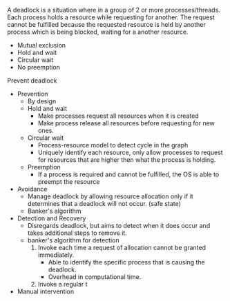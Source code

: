 A deadlock is a situation where in a group of 2 or more processes/threads. Each process holds a resource while requesting for another. The request cannot be fulfilled because the requested resource is held by another process which is being blocked, waiting for a another resource.

- Mutual exclusion
- Hold and wait
- Circular wait
- No preemption

Prevent deadlock
- Prevention
	- By design
	- Hold and wait
		- Make processes request all resources when it is created
		- Make process release all resources before requesting for new ones.
	- Circular wait
		- Process-resource model to detect cycle in the graph
		- Uniquely identify each resource, only allow processes to request for resources that are higher then what the process is holding.
	- Preemption
		- If a process is required and cannot be fulfilled, the OS is able to preempt the resource
- Avoidance
	- Manage deadlock by allowing resource allocation only if it determines that a deadlock will not occur. (safe state)
	- Banker's algorithm
- Detection and Recovery
	- Disregards deadlock, but aims to detect when it does occur and takes additional steps to remove it.
	- banker's algorithm for detection
		1. Invoke each time a request of allocation cannot be granted immediately.
			- Able to identify the specific process that is causing the deadlock.
			- Overhead in computational time.
		2. Invoke a regular t
- Manual intervention

